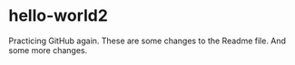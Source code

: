 # hello-world2
Practicing GitHub again.
These are some changes to the Readme file.
And some more changes.
